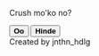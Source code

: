 <!DOCTYPE html>
<html lang="en">
<head>
    <meta charset="UTF-8">
    <meta http-equiv="X-UA-Compatible" content="IE=edge">
    <meta name='viewport' content='width=320' />
    <link rel="stylesheet" href="https://www.w3schools.com/w3css/4/w3.css">
    <link rel="stylesheet" href="style.css">
    <title>Pindutin mo nalang yun Oo<3</title>
<body>
    <div class="ost-multi-header">
    <div class="w3-container w3-center w3-animate-zoom">
    <div class="wrapper">
        <div class="container">
            <p id="question"><span>Crush mo'ko no?</span></p>
            <button class="btn" id="Oo"><b>Oo</b></button>
            <button class="btn" id="Hinde"><b>Hinde</b></button>
        </div>
    </div> 
</body>
<script>
    const noBtn = document.getElementById('Hinde');
    const yesBtn = document.getElementById('Oo');
    const ques = document.getElementById('question');
    let btn = document.getElementById('btn');
        let position;
        noBtn.addEventListener('mouseover',() =>{
        let rand = Math.floor(Math.random() * (500 - 100) + 1);
        let rand2 = Math.floor(Math.random() * (-300 - 100) + 1);
        noBtn.style.transform = "translate("+rand+"px,"+rand2+"px)";
        });
    yesBtn.addEventListener("click",()=>{
        ques.innerHTML = "Ikaw Haaaaa HAHAHAHAHA <3"
    })
</script>
<div>
    <p1>Created by jnthn_hdlg</p1>
</div>
</html>
